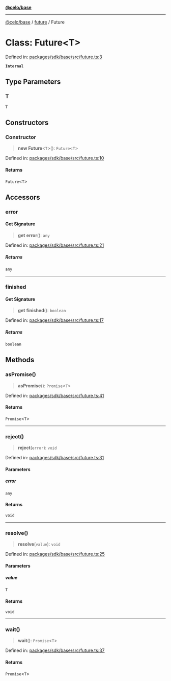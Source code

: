 [**@celo/base**](../../README.md)

***

[@celo/base](../../README.md) / [future](../README.md) / Future

# Class: Future\<T\>

Defined in: [packages/sdk/base/src/future.ts:3](https://github.com/celo-org/developer-tooling/blob/master/packages/sdk/base/src/future.ts#L3)

**`Internal`**

## Type Parameters

### T

`T`

## Constructors

### Constructor

> **new Future**\<`T`\>(): `Future`\<`T`\>

Defined in: [packages/sdk/base/src/future.ts:10](https://github.com/celo-org/developer-tooling/blob/master/packages/sdk/base/src/future.ts#L10)

#### Returns

`Future`\<`T`\>

## Accessors

### error

#### Get Signature

> **get** **error**(): `any`

Defined in: [packages/sdk/base/src/future.ts:21](https://github.com/celo-org/developer-tooling/blob/master/packages/sdk/base/src/future.ts#L21)

##### Returns

`any`

***

### finished

#### Get Signature

> **get** **finished**(): `boolean`

Defined in: [packages/sdk/base/src/future.ts:17](https://github.com/celo-org/developer-tooling/blob/master/packages/sdk/base/src/future.ts#L17)

##### Returns

`boolean`

## Methods

### asPromise()

> **asPromise**(): `Promise`\<`T`\>

Defined in: [packages/sdk/base/src/future.ts:41](https://github.com/celo-org/developer-tooling/blob/master/packages/sdk/base/src/future.ts#L41)

#### Returns

`Promise`\<`T`\>

***

### reject()

> **reject**(`error`): `void`

Defined in: [packages/sdk/base/src/future.ts:31](https://github.com/celo-org/developer-tooling/blob/master/packages/sdk/base/src/future.ts#L31)

#### Parameters

##### error

`any`

#### Returns

`void`

***

### resolve()

> **resolve**(`value`): `void`

Defined in: [packages/sdk/base/src/future.ts:25](https://github.com/celo-org/developer-tooling/blob/master/packages/sdk/base/src/future.ts#L25)

#### Parameters

##### value

`T`

#### Returns

`void`

***

### wait()

> **wait**(): `Promise`\<`T`\>

Defined in: [packages/sdk/base/src/future.ts:37](https://github.com/celo-org/developer-tooling/blob/master/packages/sdk/base/src/future.ts#L37)

#### Returns

`Promise`\<`T`\>
